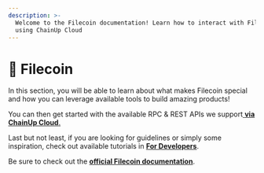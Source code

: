 ```yaml
---
description: >-
  Welcome to the Filecoin documentation! Learn how to interact with Filecoin
  using ChainUp Cloud
---
```


# 📂 Filecoin

In this section, you will be able to learn about what makes Filecoin special and how you can leverage available tools to build amazing products!

You can then get started with the available RPC & REST APIs we support[ **via ChainUp Cloud**.](https://cloud.chainup.com)

Last but not least, if you are looking for guidelines or simply some inspiration, check out available tutorials in [**For Developers**](../../introduction/for-developers/use-blockchain-api.md).

Be sure to check out the [**official Filecoin documentation**](https://docs.filecoin.io/).

